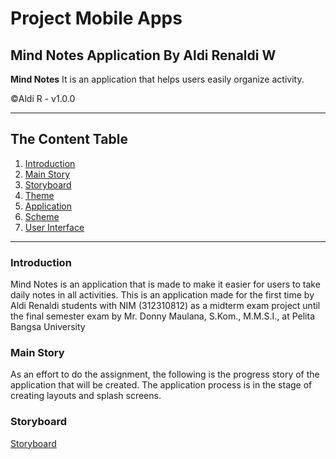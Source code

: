 # Project Mobile Apps
 Mind Notes Application By Aldi Renaldi W
 --
**Mind Notes** It is an application that helps users easily organize activity.

©️Aldi R - v1.0.0

---
## The Content Table
1. [Introduction](#Introduction)
2. [Main Story](#Main-Story)
3. [Storyboard](#Storyboard)
4. [Theme](#Theme)
5. [Application](#Application)
6. [Scheme](#Scheme)
7. [User Interface](#User-Interface)

---

### Introduction
Mind Notes is an application that is made to make it easier for users to take daily notes in all activities. This is an application made for the first time by Aldi Renaldi students with NIM (312310812) as a midterm exam project until the final semester exam by Mr. Donny Maulana, S.Kom., M.M.S.I., at Pelita Bangsa University

### Main Story
As an effort to do the assignment, the following is the progress story of the application that will be created. The application process is in the stage of creating layouts and splash screens.

### Storyboard
[Storyboard](https://github.com/AldiRenaldi19/ProjectMobile/blob/3089391036ce19bfa29f9e7d36497cd05fce7168/User%20Interface/STORYBOARD.png)

